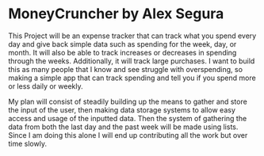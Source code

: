 # MoneyCruncher by Alex Segura 
This Project will be an expense tracker that can track what you spend every day and give back simple data such as spending for the week, day, or month. It will also be able to track increases or decreases in spending through the weeks. Additionally, it will track large purchases. 
I want to build this as many people that I know and see struggle with overspending, so making a simple app that can track spending and tell you if you spend more or less daily or weekly. 


My plan will consist of steadily building up the means to gather and store the input of the user, then making data storage systems to allow easy access and usage of the inputted data. Then the system of gathering the data from both the last day and the past week will be made using lists.
Since I am doing this alone I will end up contributing all the work but over time slowly.
